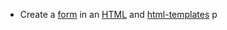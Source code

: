 - Create a [form](forms.md) in an [HTML](contents-html.md) and [html-templates](html-templates.md) p